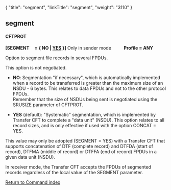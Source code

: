 {
    "title": "segment",
    "linkTitle": "segment",
    "weight": "3110"
}<span id="segment"></span>

## segment

#### CFTPROT

**\[SEGMENT     = { NO
| <u>YES</u> }\]** Only in sender mode          **Profile = ANY**

Option to segment file records in several FPDUs.

This option is not negotiated.

-   **NO**: Segmentation
    "if necessary", which is automatically implemented when a record to be transferred is greater
    than the maximum size of an NSDU - 6 bytes. This relates to data FPDUs
    and not to the other protocol FPDUs.  
    Remember that the size of NSDUs being sent is negotiated using the SRUSIZE
    parameter of CFTPROT.

<!-- -->

-   **YES** (default): "Systematic"
    segmentation, which is implemented by <span class="mc-variable suite_variables.TransferCFTName variable">Transfer CFT</span> to complete a "data unit" (NSDU).
    This option relates to all record sizes, and is only effective
    if used with the option CONCAT = YES.

This value may only be adopted (SEGMENT = YES) with
a Transfer CFT that supports concatenation of DTF (complete record) and DTFDA
(start of record), DTFMA (middle of record) or DTFFA (end of record) FPDUs
in a given data unit (NSDU).

In receiver mode, the <span class="mc-variable axway_variables.Component_Short_Name variable">Transfer CFT</span> accepts
the FPDUs of segmented records regardless of the local value of the SEGMENT
parameter.

[Return to Command index](../../)

 
